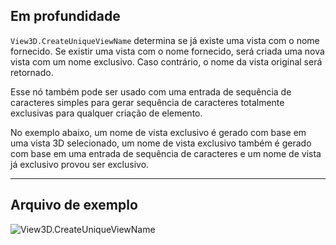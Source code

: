 ## Em profundidade
`View3D.CreateUniqueViewName` determina se já existe uma vista com o nome fornecido. Se existir uma vista com o nome fornecido, será criada uma nova vista com um nome exclusivo. Caso contrário, o nome da vista original será retornado.

Esse nó também pode ser usado com uma entrada de sequência de caracteres simples para gerar sequência de caracteres totalmente exclusivas para qualquer criação de elemento.

No exemplo abaixo, um nome de vista exclusivo é gerado com base em uma vista 3D selecionado, um nome de vista exclusivo também é gerado com base em uma entrada de sequência de caracteres e um nome de vista já exclusivo provou ser exclusivo.

___
## Arquivo de exemplo

![View3D.CreateUniqueViewName](./Revit.Elements.Views.View3D.CreateUniqueViewName_img.jpg)
